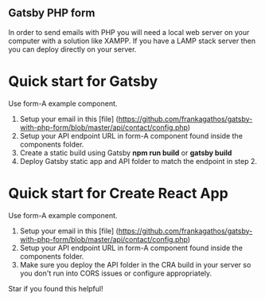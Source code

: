 ## Gatsby PHP form 

In order to send emails with PHP you will need a local web server on your computer with a solution like XAMPP. If you have a LAMP stack server then you can deploy directly on your server.

# Quick start for Gatsby

Use form-A example component.

1. Setup your email in this [file] (https://github.com/frankagathos/gatsby-with-php-form/blob/master/api/contact/config.php)
2. Setup your API endpoint URL in form-A component found inside the components folder.
3. Create a static build using Gatsby **npm run build** or **gatsby build**
4. Deploy Gatsby static app and API folder to match the endpoint in step 2.

# Quick start for Create React App 

Use form-A example component.

1. Setup your email in this [file] (https://github.com/frankagathos/gatsby-with-php-form/blob/master/api/contact/config.php)
2. Setup your API endpoint URL in form-A component found inside the components folder.
3. Make sure you deploy the API folder in the CRA build in your server so you don't run into CORS issues or configure appropriately.

Star if you found this helpful!